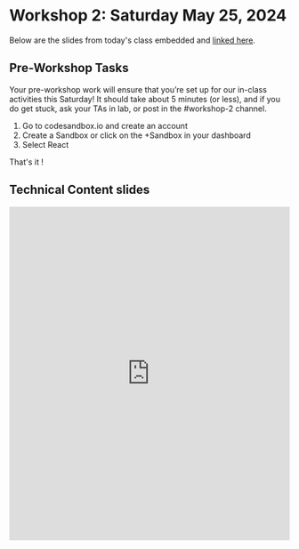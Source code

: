 # Workshop 2: Saturday May 25, 2024

Below are the slides from today's class embedded and [linked here]().

## Pre-Workshop Tasks

Your pre-workshop work will ensure that you’re set up for our in-class activities this Saturday!
It should take about 5 minutes (or less), and if you do get stuck, ask your TAs in lab, or post in the #workshop-2 channel. 

1. Go to codesandbox.io and create an account
2. Create a Sandbox or click on the +Sandbox in your dashboard
3. Select React

That's it !

## Technical Content slides

<div>
<iframe src="https://docs.google.com/presentation/d/e/2PACX-1vQ7snQSguwQRYDmRvqm0i_vnMkXle57LnVtHg9yVM4hLkc8CARqz_6VbYktBy7OihPERYbUL4J0wynh/embed?start=false&loop=false&delayms=3000" frameborder="0" width="100%" height="600px" allowfullscreen="true" mozallowfullscreen="true" webkitallowfullscreen="true"></iframe>
</div>
